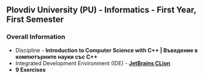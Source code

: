 ## Plovdiv University (PU) - Informatics - First Year, First Semester 
### Overall Information
* Discipline - **Introduction to Computer Science with C++ | Въведение в компютърните науки със C++**
* Integrated Development Environment (IDE) - [**JetBrains CLion**](https://www.jetbrains.com/clion/)
* **9 Exercises**

